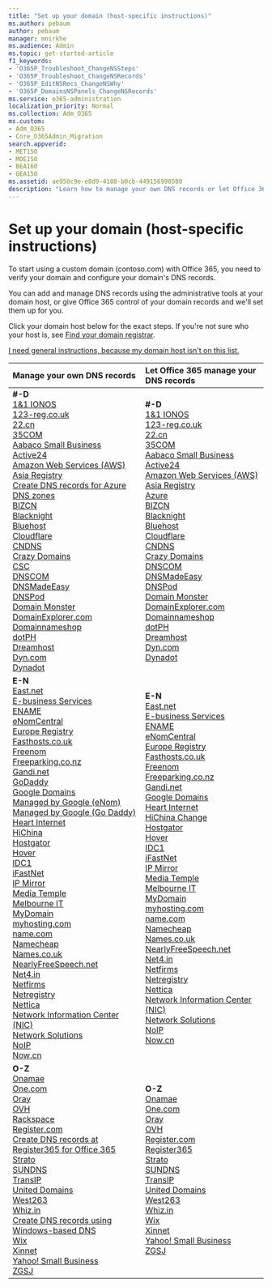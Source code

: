 ```yaml
---
title: "Set up your domain (host-specific instructions)"
ms.author: pebaum
author: pebaum
manager: mnirkhe
ms.audience: Admin
ms.topic: get-started-article
f1_keywords:
- 'O365P_Troubleshoot_ChangeNSSteps'
- 'O365P_Troubleshoot_ChangeNSRecords'
- 'O365P_EditNSRecs_ChangeNSWhy'
- 'O365P_DomainsNSPanels_ChangeNSRecords'
ms.service: o365-administration
localization_priority: Normal
ms.collection: Adm_O365
ms.custom:
- Adm_O365
- Core_O365Admin_Migration
search.appverid:
- MET150
- MOE150
- BEA160
- GEA150
ms.assetid: ae950c9e-e8d9-4108-b0cb-449156998580
description: "Learn how to manage your own DNS records or let Office 365 manage your DNS records for you."
---
```


# Set up your domain (host-specific instructions)

To start using a custom domain (contoso.com) with Office 365, you need to verify your domain and configure your domain's DNS records. 
  
You can add and manage DNS records using the administrative tools at your domain host, or give Office 365 control of your domain records and we'll set them up for you.
  
Click your domain host below for the exact steps. If you're not sure who your host is, see [Find your domain registrar](find-your-domain-registrar.md).
  
[I need general instructions, because my domain host isn't on this list. ](create-dns-records-at-any-dns-hosting-provider.md)
  
|**Manage your own DNS records**|**Let Office 365 manage your DNS records**|
|:-----|:-----|
|**#-D** <br/> [1&1 IONOS](../dns/create-dns-records-at-1-1-internet.md) <br/> [123-reg.co.uk](../dns/create-dns-records-at-123-reg-co-uk.md) <br/> [22.cn](../services-in-china/create-dns-records-at-22-cn.md) <br/> [35COM](../services-in-china/create-dns-records-at-35com.md) <br/> [Aabaco Small Business](../dns/create-dns-records-at-aabaco-small-business.md) <br/> [Active24](../dns/create-dns-records-at-active24.md) <br/> [Amazon Web Services (AWS)](../dns/create-dns-records-at-aws.md) <br/> [Asia Registry](../dns/create-dns-records-at-asia-registry.md) <br/> [Create DNS records for Azure DNS zones](../dns/create-dns-records-for-azure-dns-zones.md) <br/> [BIZCN](../services-in-china/create-dns-records-at-bizcn.md) <br/> [Blacknight](../dns/create-dns-records-at-blacknight.md) <br/> [Bluehost](../dns/create-dns-records-at-bluehost.md) <br/> [Cloudflare](../dns/create-dns-records-at-cloudflare.md) <br/> [CNDNS](../services-in-china/create-dns-records-at-cndns.md) <br/> [Crazy Domains](../dns/create-dns-records-at-crazy-domains.md) <br/> [CSC](https://support.office.com/article/2833374f-8141-4af0-923b-189c879804d3.aspx) <br/> [DNSCOM](../services-in-china/create-dns-records-at-dnscom.md) <br/> [DNSMadeEasy](../dns/create-dns-records-at-dnsmadeeasy.md) <br/> [DNSPod](../services-in-china/create-dns-records-at-dnspod.md) <br/> [Domain Monster](../dns/create-dns-records-at-domain-monster.md) <br/> [DomainExplorer.com](../dns/create-dns-records-at-domainexplorer-com.md) <br/> [Domainnameshop](../dns/create-dns-records-at-domainnameshop.md) <br/> [dotPH](../dns/create-dns-records-at-dotph.md) <br/> [Dreamhost](../dns/create-dns-records-at-dreamhost.md) <br/> [Dyn.com](../dns/create-dns-records-at-dyn-com.md) <br/> [Dynadot](../dns/create-dns-records-at-dynadot.md) <br/> |**#-D** <br/> [1&1 IONOS](../dns/change-nameservers-at-1-1-internet.md) <br/> [123-reg.co.uk](../dns/change-nameservers-at-123-reg-co-uk.md) <br/> [22.cn](../services-in-china/change-nameservers-at-22-cn.md) <br/> [35COM](../services-in-china/change-nameservers-at-35com.md) <br/> [Aabaco Small Business](../dns/change-nameservers-at-aabaco-small-business.md) <br/> [Active24](../dns/change-nameservers-at-active24.md) <br/> [Amazon Web Services (AWS)](../dns/change-nameservers-at-aws.md)  <br/> [Asia Registry](../dns/change-nameservers-at-asia-registry.md) <br/> [Azure](../dns/change-nameservers-at-azure.md) <br/> [BIZCN ](../services-in-china/change-nameservers-at-bizcn.md) <br/> [Blacknight ](../dns/change-nameservers-at-blacknight.md) <br/> [Bluehost](../dns/change-nameservers-at-bluehost.md) <br/> [Cloudflare](../dns/change-nameservers-at-cloudflare.md) <br/> [CNDNS](../services-in-china/change-nameservers-at-cndns.md) <br/> [Crazy Domains](../dns/change-nameservers-at-crazy-domains.md) <br/> [DNSCOM](../services-in-china/change-nameservers-at-dnscom.md) <br/> [DNSMadeEasy](../dns/change-nameservers-at-dnsmadeeasy.md) <br/> [DNSPod](../services-in-china/change-nameservers-at-dnspod.md) <br/> [Domain Monster](../dns/change-nameservers-at-domain-monster.md) <br/> [DomainExplorer.com](../dns/change-nameservers-at-domainexplorer-com.md) <br/> [Domainnameshop](../dns/change-nameservers-at-domainnameshop.md) <br/> [dotPH ](../dns/change-nameservers-at-dotph.md) <br/> [Dreamhost](../dns/change-nameservers-at-dreamhost.md) <br/> [Dyn.com](../dns/change-nameservers-at-dyn-com.md) <br/> [Dynadot](../dns/change-nameservers-at-dynadot.md) <br/> |
|**E-N** <br/> [East.net](../services-in-china/create-dns-records-at-east-net.md) <br/> [E-business Services](../services-in-china/create-dns-records-at-e-business-services.md) <br/> [ENAME](../services-in-china/create-dns-records-at-ename.md) <br/> [eNomCentral](../dns/create-dns-records-at-enomcentral.md) <br/> [Europe Registry](../dns/create-dns-records-at-europe-registry.md) <br/> [Fasthosts.co.uk](../dns/create-dns-records-at-fasthosts-co-uk.md) <br/> [Freenom](../dns/create-dns-records-at-freenom.md) <br/> [Freeparking.co.nz](../dns/create-dns-records-at-freeparking-co-nz.md) <br/> [Gandi.net](../dns/create-dns-records-at-gandi-net.md) <br/> [GoDaddy](../dns/create-dns-records-at-godaddy.md) <br/> [Google Domains](../dns/create-dns-records-at-google-domains.md) <br/> [Managed by Google (eNom)](../dns/create-dns-records-for-domain-managed-by-google-enom.md) <br/> [Managed by Google (Go Daddy)](../dns/create-dns-records-for-domain-managed-by-google-go-daddy.md) <br/> [Heart Internet](../dns/create-dns-records-at-heart-internet.md) <br/> [HiChina](../services-in-china/create-dns-records-at-hichina.md) <br/> [Hostgator](../dns/create-dns-records-at-hostgator.md) <br/> [Hover](../dns/create-dns-records-at-hover.md) <br/> [IDC1](../services-in-china/create-dns-records-at-idc1.md) <br/> [iFastNet](../dns/create-dns-records-at-ifastnet.md) <br/> [IP Mirror](../dns/create-dns-records-at-ip-mirror.md) <br/>[Media Temple](../dns/create-dns-records-at-media-temple.md) <br/> [Melbourne IT](../dns/create-dns-records-at-melbourne-it.md) <br/> [MyDomain](../dns/create-dns-records-at-mydomain.md) <br/> [myhosting.com](../dns/create-dns-records-at-myhosting-com.md) <br/> [name.com](../dns/create-dns-records-at-name-com.md) <br/> [Namecheap](../dns/create-dns-records-at-namecheap.md) <br/> [Names.co.uk](../dns/create-dns-records-at-names-co-uk.md) <br/> [NearlyFreeSpeech.net](../dns/create-dns-records-at-nearlyfreespeech-net.md) <br/> [Net4.in](../dns/create-dns-records-at-net4-in.md) <br/> [Netfirms](../dns/create-dns-records-at-netfirms.md) <br/> [Netregistry](../dns/create-dns-records-at-netregistry.md) <br/> [Nettica](https://support.office.com/article/856ef0f6-2a64-4687-836e-934109439baf) <br/> [Network Information Center (NIC)](../dns/create-dns-records-at-nic.md) <br/> [Network Solutions](../dns/create-dns-records-at-network-solutions.md) <br/> [NoIP](../dns/create-dns-records-at-noip.md) <br/> [Now.cn](../services-in-china/create-dns-records-at-now-cn.md) <br/> |**E-N** <br/> [East.net](../services-in-china/change-nameservers-at-east-net.md) <br/> [E-business Services](../services-in-china/change-nameservers-at-e-business-services.md) <br/> [ENAME](../services-in-china/change-nameservers-at-ename.md) <br/> [eNomCentral](../dns/change-nameservers-at-enomcentral.md) <br/> [Europe Registry](../dns/change-nameservers-at-europe-registry.md) <br/> [Fasthosts.co.uk](../dns/change-nameservers-at-fasthosts-co-uk.md) <br/> [Freenom](../dns/change-nameservers-at-freenom.md) <br/> [Freeparking.co.nz](../dns/change-nameservers-at-freeparking-co-nz.md) <br/> [Gandi.net](../dns/change-nameservers-at-gandi-net.md) <br/> [Google Domains](../dns/change-nameservers-at-google-domains.md) <br/> [Heart Internet](../dns/change-nameservers-at-heart-internet.md) <br/> [HiChina ](../services-in-china/change-nameservers-at-hichina.md)[Change ](../dns/change-nameservers-at-hostgator.md) <br/> [Hostgator](../dns/change-nameservers-at-hostgator.md) <br/> [Hover ](../dns/change-nameservers-at-hover.md) <br/> [IDC1](../services-in-china/change-nameservers-at-idc1.md) <br/> [iFastNet](../dns/change-nameservers-at-ifastnet.md) <br/> [IP Mirror](../dns/change-nameservers-at-ip-mirror.md) <br/> [Media Temple](../dns/change-nameservers-at-media-temple.md) <br/> [Melbourne IT](../dns/change-nameservers-at-melbourne-it.md) <br/> [MyDomain](../dns/change-nameservers-at-mydomain.md) <br/> [myhosting.com](../dns/change-nameservers-at-myhosting-com.md) <br/> [name.com](../dns/change-nameservers-at-name-com.md) <br/> [Namecheap](../dns/change-nameservers-at-namecheap.md) <br/> [Names.co.uk](../dns/change-nameservers-at-names-co-uk.md) <br/> [NearlyFreeSpeech.net](../dns/change-nameservers-at-nearlyfreespeech-net.md) <br/> [Net4.in](../dns/change-nameservers-at-net4-in.md) <br/> [Netfirms](../dns/change-nameservers-at-netfirms.md) <br/> [Netregistry](../dns/change-nameservers-at-netregistry.md) <br/> [Nettica](https://support.office.com/article/d642586c-cba4-4c75-a3a1-4e6b0b615255) <br/> [Network Information Center (NIC)](../dns/change-nameservers-at-nic.md) <br/> [Network Solutions](../dns/change-nameservers-at-network-solutions.md) <br/> [NoIP](../dns/change-nameservers-at-noip.md) <br/> [Now.cn](../services-in-china/change-nameservers-at-now-cn.md) <br/> |
|**O-Z** <br/> [Onamae](../dns/create-dns-records-at-onamae.md) <br/> [One.com](../dns/create-dns-records-at-one-com.md) <br/> [Oray](../services-in-china/create-dns-records-at-oray.md) <br/> [OVH](../dns/create-dns-records-at-ovh.md) <br/> [Rackspace](../dns/create-dns-records-at-rackspace.md) <br/> [Register.com](../dns/create-dns-records-at-register-com.md) <br/>  [Create DNS records at Register365 for Office 365](../dns/create-dns-records-at-register365.md)<br/> [Strato](../dns/create-dns-records-at-strato.md) <br/> [SUNDNS](../services-in-china/create-dns-records-at-sundns.md) <br/> [TransIP](../dns/create-dns-records-at-transip.md) <br/> [United Domains](../dns/create-dns-records-at-united-domains.md) <br/> [West263](../services-in-china/create-dns-records-at-west263.md) <br/> [Whiz.in](../dns/create-dns-records-at-whiz-in.md) <br/> [Create DNS records using Windows-based DNS](../dns/create-dns-records-using-windows-based-dns.md) <br/> [Wix](../dns/create-dns-records-at-wix.md) <br/> [Xinnet](../services-in-china/create-dns-records-at-xinnet.md) <br/> [Yahoo! Small Business](../dns/create-dns-records-at-yahoo-small-business.md) <br/> [ZGSJ](../services-in-china/create-dns-records-at-zgsj.md) <br/> |**O-Z** <br/> [Onamae](../dns/change-nameservers-at-onamae.md) <br/> [One.com](../dns/change-nameservers-at-one-com.md) <br/> [Oray](../services-in-china/change-nameservers-at-oray.md) <br/> [OVH](../dns/change-nameservers-at-ovh.md) <br/> [Register.com](../dns/change-nameservers-at-register-com.md) <br/> [Register365](../dns/change-nameservers-at-register365.md) <br/> [Strato](../dns/change-nameservers-at-strato.md) <br/> [SUNDNS](../services-in-china/change-nameservers-at-sundns.md) <br/> [TransIP](../dns/change-nameservers-at-transip.md) <br/> [United Domains](../dns/change-nameservers-at-united-domains.md) <br/> [West263 ](../services-in-china/change-nameservers-at-west263.md) <br/> [Whiz.in](../dns/change-nameservers-at-whiz-in.md) <br/> [Wix](../dns/change-nameservers-at-wix.md) <br/> [Xinnet](../services-in-china/change-nameservers-at-xinnet.md) <br/> [Yahoo! Small Business](../dns/change-nameservers-at-yahoo-small-business.md) <br/> [ZGSJ](../services-in-china/change-nameservers-at-zgsj.md) <br/> |
   

